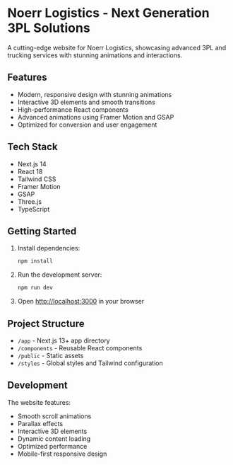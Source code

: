 # Noerr Logistics - Next Generation 3PL Solutions

A cutting-edge website for Noerr Logistics, showcasing advanced 3PL and trucking services with stunning animations and interactions.

## Features

- Modern, responsive design with stunning animations
- Interactive 3D elements and smooth transitions
- High-performance React components
- Advanced animations using Framer Motion and GSAP
- Optimized for conversion and user engagement

## Tech Stack

- Next.js 14
- React 18
- Tailwind CSS
- Framer Motion
- GSAP
- Three.js
- TypeScript

## Getting Started

1. Install dependencies:
   ```bash
   npm install
   ```

2. Run the development server:
   ```bash
   npm run dev
   ```

3. Open [http://localhost:3000](http://localhost:3000) in your browser

## Project Structure

- `/app` - Next.js 13+ app directory
- `/components` - Reusable React components
- `/public` - Static assets
- `/styles` - Global styles and Tailwind configuration

## Development

The website features:
- Smooth scroll animations
- Parallax effects
- Interactive 3D elements
- Dynamic content loading
- Optimized performance
- Mobile-first responsive design
